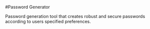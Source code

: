 #Password Generator


Password generation tool that creates robust and secure passwords according to users specified preferences.

